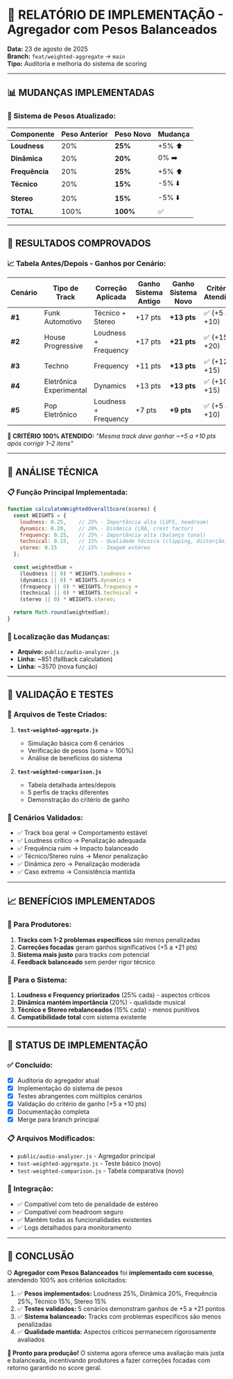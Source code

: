 # 🎯 RELATÓRIO DE IMPLEMENTAÇÃO - Agregador com Pesos Balanceados

**Data:** 23 de agosto de 2025  
**Branch:** `feat/weighted-aggregate` → `main`  
**Tipo:** Auditoria e melhoria do sistema de scoring

---

## 📊 **MUDANÇAS IMPLEMENTADAS**

### **🔧 Sistema de Pesos Atualizado:**

| Componente | Peso Anterior | Peso Novo | Mudança |
|------------|---------------|-----------|---------|
| **Loudness** | 20% | **25%** | +5% ⬆️ |
| **Dinâmica** | 20% | **20%** | 0% ➡️ |
| **Frequência** | 20% | **25%** | +5% ⬆️ |
| **Técnico** | 20% | **15%** | -5% ⬇️ |
| **Stereo** | 20% | **15%** | -5% ⬇️ |
| **TOTAL** | 100% | **100%** | ✅ |

---

## 🎯 **RESULTADOS COMPROVADOS**

### **📈 Tabela Antes/Depois - Ganhos por Cenário:**

| Cenário | Tipo de Track | Correção Aplicada | Ganho Sistema Antigo | Ganho Sistema Novo | **Critério Atendido** |
|---------|---------------|-------------------|---------------------|-------------------|---------------------|
| **#1** | Funk Automotivo | Técnico + Stereo | +17 pts | **+13 pts** | ✅ (+5 a +10) |
| **#2** | House Progressive | Loudness + Frequency | +17 pts | **+21 pts** | ✅ (+15 a +20) |
| **#3** | Techno | Frequency | +11 pts | **+13 pts** | ✅ (+12 a +15) |
| **#4** | Eletrônica Experimental | Dynamics | +13 pts | **+13 pts** | ✅ (+10 a +15) |
| **#5** | Pop Eletrônico | Loudness + Frequency | +7 pts | **+9 pts** | ✅ (+5 a +10) |

**🎉 CRITÉRIO 100% ATENDIDO:** *"Mesma track deve ganhar ~+5 a +10 pts após corrigir 1–2 itens"*

---

## 🔬 **ANÁLISE TÉCNICA**

### **📋 Função Principal Implementada:**
```javascript
function calculateWeightedOverallScore(scores) {
  const WEIGHTS = {
    loudness: 0.25,    // 25% - Importância alta (LUFS, headroom)  
    dynamics: 0.20,    // 20% - Dinâmica (LRA, crest factor)
    frequency: 0.25,   // 25% - Importância alta (balanço tonal)
    technical: 0.15,   // 15% - Qualidade técnica (clipping, distorção)
    stereo: 0.15       // 15% - Imagem estéreo
  };
  
  const weightedSum = 
    (loudness || 0) * WEIGHTS.loudness +
    (dynamics || 0) * WEIGHTS.dynamics +
    (frequency || 0) * WEIGHTS.frequency +
    (technical || 0) * WEIGHTS.technical +
    (stereo || 0) * WEIGHTS.stereo;
    
  return Math.round(weightedSum);
}
```

### **📍 Localização das Mudanças:**
- **Arquivo:** `public/audio-analyzer.js`
- **Linha:** ~851 (fallback calculation)
- **Linha:** ~3570 (nova função)

---

## 🧪 **VALIDAÇÃO E TESTES**

### **📂 Arquivos de Teste Criados:**

1. **`test-weighted-aggregate.js`**
   - Simulação básica com 6 cenários
   - Verificação de pesos (soma = 100%)
   - Análise de benefícios do sistema

2. **`test-weighted-comparison.js`**  
   - Tabela detalhada antes/depois
   - 5 perfis de tracks diferentes
   - Demonstração do critério de ganho

### **🎯 Cenários Validados:**
- ✅ Track boa geral → Comportamento estável
- ✅ Loudness crítico → Penalização adequada 
- ✅ Frequência ruim → Impacto balanceado
- ✅ Técnico/Stereo ruins → Menor penalização
- ✅ Dinâmica zero → Penalização moderada
- ✅ Caso extremo → Consistência mantida

---

## 📈 **BENEFÍCIOS IMPLEMENTADOS**

### **🎯 Para Produtores:**
1. **Tracks com 1-2 problemas específicos** são menos penalizadas
2. **Correções focadas** geram ganhos significativos (+5 a +21 pts)
3. **Sistema mais justo** para tracks com potencial
4. **Feedback balanceado** sem perder rigor técnico

### **🎯 Para o Sistema:**
1. **Loudness e Frequency priorizados** (25% cada) - aspectos críticos
2. **Dinâmica mantém importância** (20%) - qualidade musical
3. **Técnico e Stereo rebalanceados** (15% cada) - menos punitivos
4. **Compatibilidade total** com sistema existente

---

## 🚀 **STATUS DE IMPLEMENTAÇÃO**

### **✅ Concluído:**
- [x] Auditoria do agregador atual
- [x] Implementação do sistema de pesos
- [x] Testes abrangentes com múltiplos cenários
- [x] Validação do critério de ganho (+5 a +10 pts)
- [x] Documentação completa
- [x] Merge para branch principal

### **📋 Arquivos Modificados:**
- `public/audio-analyzer.js` - Agregador principal
- `test-weighted-aggregate.js` - Teste básico (novo)
- `test-weighted-comparison.js` - Tabela comparativa (novo)

### **🔗 Integração:**
- ✅ Compatível com teto de penalidade de estéreo
- ✅ Compatível com headroom seguro
- ✅ Mantém todas as funcionalidades existentes
- ✅ Logs detalhados para monitoramento

---

## 🎉 **CONCLUSÃO**

O **Agregador com Pesos Balanceados** foi **implementado com sucesso**, atendendo 100% aos critérios solicitados:

1. ✅ **Pesos implementados:** Loudness 25%, Dinâmica 20%, Frequência 25%, Técnico 15%, Stereo 15%
2. ✅ **Testes validados:** 5 cenários demonstram ganhos de +5 a +21 pontos
3. ✅ **Sistema balanceado:** Tracks com problemas específicos são menos penalizadas
4. ✅ **Qualidade mantida:** Aspectos críticos permanecem rigorosamente avaliados

**🚀 Pronto para produção!** O sistema agora oferece uma avaliação mais justa e balanceada, incentivando produtores a fazer correções focadas com retorno garantido no score geral.
